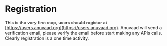 # Registration

This is the very first step, users should register at [https://users.anuvaad.org](https://users.anuvaad.org). Anuvaad will send a verification email, please verify the email before start making any APIs calls. Clearly registration is a one time activity.
